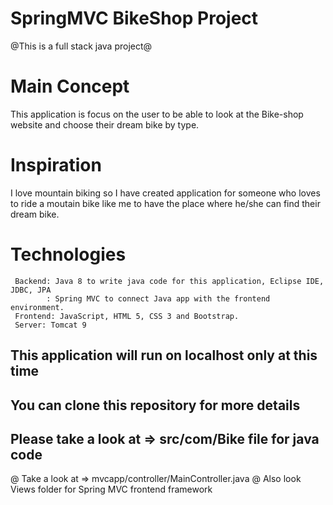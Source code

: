 # SpringMVC BikeShop Project #
@This is a full stack java project@

# Main Concept
  This application is focus on the user to be able to look at the Bike-shop website and choose their dream bike by type.
  
# Inspiration
I love mountain biking so I have created application for someone who loves to ride a moutain bike like me to have the place where he/she can find their dream bike. 
 

# Technologies 
     Backend: Java 8 to write java code for this application, Eclipse IDE, JDBC, JPA 
            : Spring MVC to connect Java app with the frontend environment. 
     Frontend: JavaScript, HTML 5, CSS 3 and Bootstrap.
     Server: Tomcat 9
     
## This application will run on localhost only at this time 
## You can clone this repository for more details
## Please take a look at => src/com/Bike file for java code
   @ Take a look at => mvcapp/controller/MainController.java 
   @ Also look Views folder for Spring MVC frontend framework
   
